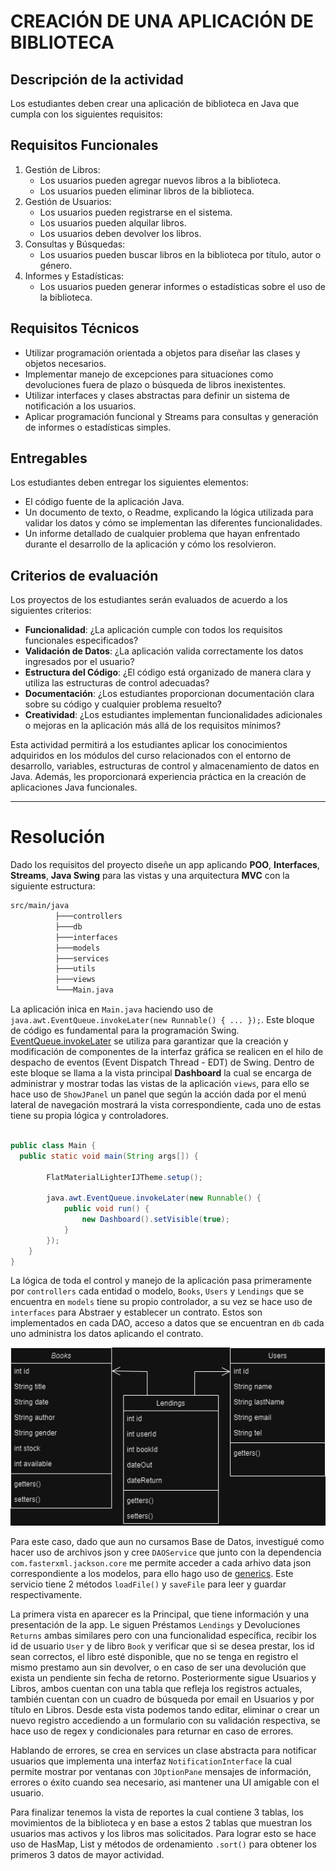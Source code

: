 # CREACIÓN DE UNA APLICACIÓN DE BIBLIOTECA

## Descripción de la actividad

Los estudiantes deben crear una aplicación de biblioteca en Java que cumpla con los siguientes requisitos:

## Requisitos Funcionales

1. Gestión de Libros:
   - Los usuarios pueden agregar nuevos libros a la biblioteca.
   - Los usuarios pueden eliminar libros de la biblioteca.
2. Gestión de Usuarios:
   - Los usuarios pueden registrarse en el sistema.
   - Los usuarios pueden alquilar libros.
   - Los usuarios deben devolver los libros.
4. Consultas y Búsquedas:
   - Los usuarios pueden buscar libros en la biblioteca por título, autor o género.
5. Informes y Estadísticas:
   - Los usuarios pueden generar informes o estadísticas sobre el uso de la biblioteca.

 ## Requisitos Técnicos

- Utilizar programación orientada a objetos para diseñar las clases y objetos necesarios.
- Implementar manejo de excepciones para situaciones como devoluciones fuera de plazo o búsqueda de libros inexistentes.
- Utilizar interfaces y clases abstractas para definir un sistema de notificación a los usuarios.
- Aplicar programación funcional y Streams para consultas y generación de informes o estadísticas simples.
 
## Entregables

Los estudiantes deben entregar los siguientes elementos:

- El código fuente de la aplicación Java.
- Un documento de texto, o Readme, explicando la lógica utilizada para validar los datos y cómo se implementan las diferentes funcionalidades.
- Un informe detallado de cualquier problema que hayan enfrentado durante el desarrollo de la aplicación y cómo los resolvieron.

## Criterios de evaluación

Los proyectos de los estudiantes serán evaluados de acuerdo a los siguientes criterios:

- **Funcionalidad**: ¿La aplicación cumple con todos los requisitos funcionales especificados?
- **Validación de Datos**: ¿La aplicación valida correctamente los datos ingresados por el usuario?
- **Estructura del Código**: ¿El código está organizado de manera clara y utiliza las estructuras de control adecuadas?
- **Documentación**: ¿Los estudiantes proporcionan documentación clara sobre su código y cualquier problema resuelto?
- **Creatividad**: ¿Los estudiantes implementan funcionalidades adicionales o mejoras en la aplicación más allá de los requisitos mínimos?
 
Esta actividad permitirá a los estudiantes aplicar los conocimientos adquiridos en los módulos del curso relacionados con el entorno de desarrollo, variables, estructuras de control y almacenamiento de datos en Java. Además, les proporcionará experiencia práctica en la creación de aplicaciones Java funcionales.

---

# Resolución

Dado los requisitos del proyecto diseñe un app aplicando **POO**, **Interfaces**, **Streams**, **Java Swing** para las vistas y una arquitectura **MVC** con la siguiente estructura:

```bash
src/main/java
          ├───controllers
          ├───db
          ├───interfaces
          ├───models
          ├───services
          ├───utils
          ├───views
          └───Main.java
```

La aplicación inica en `Main.java` haciendo uso de `java.awt.EventQueue.invokeLater(new Runnable() { ... });`.
Este bloque de código es fundamental para la programación Swing. [EventQueue.invokeLater](https://docs.oracle.com/javase/8/docs/api/java/awt/EventQueue.html) se utiliza para garantizar que la creación y modificación de componentes de la interfaz gráfica se realicen en el hilo de despacho de eventos (Event Dispatch Thread - EDT) de Swing.
Dentro de este bloque se llama a la vista principal **Dashboard** la cual se encarga de administrar y mostrar todas las vistas de la aplicación `views`, para ello se hace uso de `ShowJPanel` un panel que según la acción dada por el menú lateral de navegación mostrará la vista correspondiente, cada uno de estas tiene su propia lógica y controladores.

```java

public class Main {
  public static void main(String args[]) {

        FlatMaterialLighterIJTheme.setup();

        java.awt.EventQueue.invokeLater(new Runnable() {
            public void run() {
                new Dashboard().setVisible(true);
            }
        });
    }
}

```

La lógica de toda el control y manejo de la aplicación pasa primeramente por `controllers` cada entidad o modelo, `Books`, `Users` y `Lendings` que se encuentra en `models` tiene su propio controlador, a su vez se hace uso de `interfaces` para Abstraer y establecer un contrato. Estos son implementados en cada DAO, acceso a datos que se encuentran en `db` cada uno administra los datos aplicando el contrato.

![Models library-app](./src/images/models.drawio.png)

Para este caso, dado que aun no cursamos Base de Datos, investigué como hacer uso de archivos json y cree `DAOService` que junto con la dependencia `com.fasterxml.jackson.core` me permite acceder a cada arhivo data json correspondiente a los modelos, para ello hago uso de [generics](https://docs.oracle.com/javase/tutorial/java/generics/types.html). Este servicio tiene 2 métodos `loadFile()` y `saveFile` para leer y guardar respectivamente. 

La primera vista en aparecer es la Principal, que tiene información y una presentación de la app. Le siguen Préstamos `Lendings` y Devoluciones `Returns` ambas similares pero con una funcionalidad específica, recibir los id de usuario `User` y de libro `Book` y verificar que si se desea prestar, los id sean correctos, el libro esté disponible, que no se tenga en registro el mismo prestamo aun sin devolver, o en caso de ser una devolución que exista un pendiente sin fecha de retorno.
Posteriormente sigue Usuarios y Libros, ambos cuentan con una tabla que refleja los registros actuales, también cuentan con un cuadro de búsqueda por email en Usuarios y por título en Libros. Desde esta vista podemos tando editar, eliminar o crear un nuevo registro accediendo a un formulario con su validación respectiva, se hace uso de regex y condicionales para returnar en caso de errores.

Hablando de errores, se crea en services un clase abstracta para notificar usuarios que implementa una interfaz `NotificationInterface` la cual permite mostrar por ventanas con `JOptionPane` mensajes de información, errores o éxito cuando sea necesario, asi mantener una UI amigable con el usuario.

Para finalizar tenemos la vista de reportes la cual contiene 3 tablas, los movimientos de la biblioteca y en base a estos 2 tablas que muestran los usuarios mas activos y los libros mas solicitados. Para lograr esto se hace uso de HasMap, List y métodos de ordenamiento `.sort()` para obtener los primeros 3 datos de mayor actividad.

